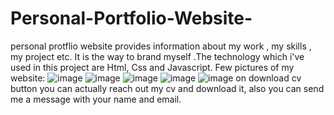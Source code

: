 # Personal-Portfolio-Website-
personal protflio website provides information about my work , my skills , my project etc. It is the way to brand myself .The technology which i've used in this project are Html, Css and Javascript.
Few pictures of my website:
![image](https://user-images.githubusercontent.com/80303169/209311996-f3ba2655-65ba-405a-b232-e196cfcb38a5.png)
![image](https://user-images.githubusercontent.com/80303169/209312027-64240617-7460-49a9-beb4-9d5b031165e6.png)
![image](https://user-images.githubusercontent.com/80303169/209312087-b9cc674a-2ebc-46bc-b667-109e31b0a7f4.png)
![image](https://user-images.githubusercontent.com/80303169/209312165-32dcd0b7-3e96-4562-8e04-5e89dd42a755.png)
![image](https://user-images.githubusercontent.com/80303169/209312221-9d8c5c0d-fe54-4dc5-a8d8-73a57da582db.png)
on download cv button you can actually reach out my cv and download it, also you can send me a message with your name and email.
